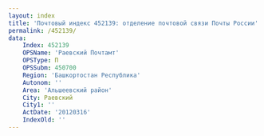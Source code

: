 ```yaml
---
layout: index
title: 'Почтовый индекс 452139: отделение почтовой связи Почты России'
permalink: /452139/
data:
    Index: 452139
    OPSName: 'Раевский Почтамт'
    OPSType: П
    OPSSubm: 450700
    Region: 'Башкортостан Республика'
    Autonom: ''
    Area: 'Альшеевский район'
    City: Раевский
    City1: ''
    ActDate: '20120316'
    IndexOld: ''
---
```

